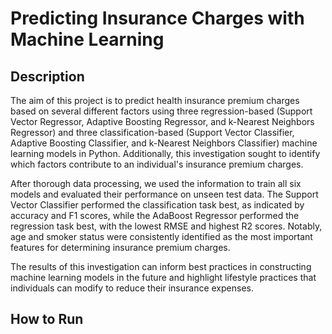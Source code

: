 # Predicting Insurance Charges with Machine Learning
## Description
The aim of this project is to predict health insurance premium charges based on several different factors using three regression-based (Support Vector Regressor, Adaptive Boosting Regressor, and k-Nearest Neighbors Regressor) and three classification-based (Support Vector Classifier, Adaptive Boosting Classifier, and k-Nearest Neighbors Classifier) machine learning models in Python. Additionally, this investigation sought to identify which factors contribute to an individual's insurance premium charges.

After thorough data processing, we used the information to train all six models and evaluated their performance on unseen test data. The Support Vector Classifier performed the classification task best, as indicated by accuracy and F1 scores, while the AdaBoost Regressor performed the regression task best, with the lowest RMSE and highest R2 scores. Notably, age and smoker status were consistently identified as the most important features for determining insurance premium charges.

The results of this investigation can inform best practices in constructing machine learning models in the future and highlight lifestyle practices that individuals can modify to reduce their insurance expenses.

## How to Run
